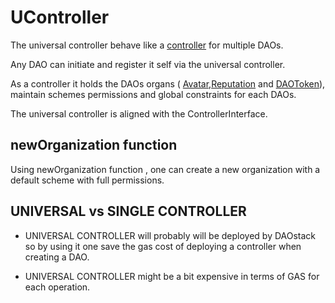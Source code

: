 # UController

The universal controller behave like a [controller](Controller.md) for multiple DAOs.

Any DAO can initiate and register it self via the universal controller.

As a controller it holds the DAOs organs ( [Avatar](./Avatar.md),[Reputation](Reputation.md) and [DAOToken](DAOToken.md)), maintain schemes permissions and global constraints for each DAOs.

The universal controller is aligned with the ControllerInterface.

## newOrganization function

Using newOrganization function , one can create a new organization with a default scheme with full permissions.

## UNIVERSAL vs SINGLE CONTROLLER

- UNIVERSAL CONTROLLER will probably will be deployed by DAOstack so by using it
   one save the gas cost of deploying a controller when creating a DAO.
   
- UNIVERSAL CONTROLLER might be a bit expensive in terms of GAS for each operation. 
